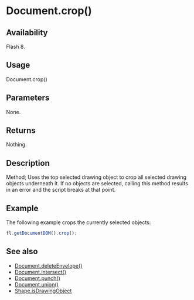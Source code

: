 # Document.crop()

## Availability

Flash 8.

## Usage

Document.crop()

## Parameters

None.

## Returns

Nothing.

## Description

Method; Uses the top selected drawing object to crop all selected drawing objects underneath it. If no objects are selected, calling this method results in an error and the script breaks at that point.

## Example

The following example crops the currently selected objects:

```javascript
fl.getDocumentDOM().crop();
```

## See also

- [Document.deleteEnvelope()](../Document_object/Document41.md)
- [Document.intersect()](../Document_object/Document97.md)
- [Document.punch()](../Document_object/Document230.md)
- [Document.union()](../Document_object/Document6120.md)
- [Shape.isDrawingObject](../Shape_object/Shape6.md)
